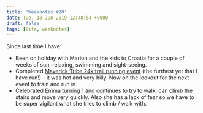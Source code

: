 ```yaml
---
title: 'Weeknotes #20'
date: Tue, 18 Jun 2019 12:48:54 +0000
draft: false
tags: [life, weeknotes]
---
```


Since last time I have:

*   Been on holiday with Marion and the kids to Croatia for a couple of weeks of sun, relaxing, swimming and sight-seeing.
*   Completed [Maverick Tribe 24k trail running event](https://www.strava.com/activities/2395541069) (the furthest yet that I have run!) - it was hot and very hilly. Now on the lookout for the next event to train and run in.
*   Celebrated Emma turning 1 and continues to try to walk, can climb the stairs and move very quickly. Also she has a lack of fear so we have to be super vigilant what she tries to climb / walk with.